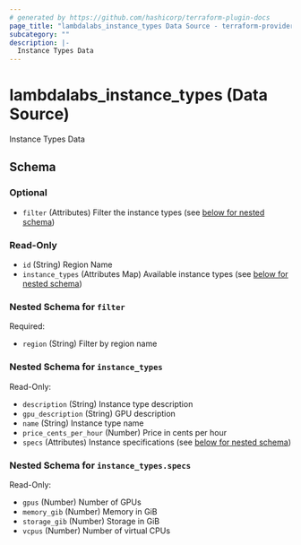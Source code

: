 ```yaml
---
# generated by https://github.com/hashicorp/terraform-plugin-docs
page_title: "lambdalabs_instance_types Data Source - terraform-provider-lambdalabs"
subcategory: ""
description: |-
  Instance Types Data
---
```


# lambdalabs_instance_types (Data Source)

Instance Types Data



<!-- schema generated by tfplugindocs -->
## Schema

### Optional

- `filter` (Attributes) Filter the instance types (see [below for nested schema](#nestedatt--filter))

### Read-Only

- `id` (String) Region Name
- `instance_types` (Attributes Map) Available instance types (see [below for nested schema](#nestedatt--instance_types))

<a id="nestedatt--filter"></a>
### Nested Schema for `filter`

Required:

- `region` (String) Filter by region name


<a id="nestedatt--instance_types"></a>
### Nested Schema for `instance_types`

Read-Only:

- `description` (String) Instance type description
- `gpu_description` (String) GPU description
- `name` (String) Instance type name
- `price_cents_per_hour` (Number) Price in cents per hour
- `specs` (Attributes) Instance specifications (see [below for nested schema](#nestedatt--instance_types--specs))

<a id="nestedatt--instance_types--specs"></a>
### Nested Schema for `instance_types.specs`

Read-Only:

- `gpus` (Number) Number of GPUs
- `memory_gib` (Number) Memory in GiB
- `storage_gib` (Number) Storage in GiB
- `vcpus` (Number) Number of virtual CPUs
